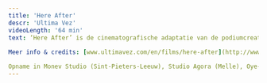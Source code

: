 ```yaml
---
title: 'Here After'
descr: 'Ultima Vez'
videoLength: '64 min'
text: ‘Here After’ is de cinematografische adaptatie van de podiumcreatie ‘Puur’ (2005). In gedanste scènes zien we de personages hun herinneringen herbeleven in het hiernamaals ; alsof hun gevoelens en trauma’s behouden werden in het geheugen van het lichaam. Met de snijdende muziektonen van Fausto Romitelli en de lyrische muziek van David Eugene Edwards/Woven Hand.  
  
Meer info & credits: [www.ultimavez.com/en/films/here-after](http://www.ultimavez.com/en/films/here-after)

Opname in Monev Studio (Sint-Pieters-Leeuw), Studio Agora (Melle), Oye-Plage, Metro Louiza (Brussels), Tour & Taxis (Brussels), Terrils de Sainte-Henriette (Morlanwelz)
---
```

